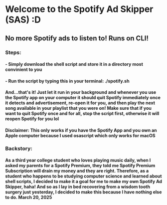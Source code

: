 # Welcome to the Spotify Ad Skipper (SAS) :D

## No more Spotify ads to listen to! Runs on CLI!

### Steps:
#### - Simply download the shell script and store it in a directory most convinient to you
#### - Run the script by typing this in your terminal: ./spotify.sh

#### And...that's it! Just let it run in your background and whenever you use the Spotify app on your computer it should quit Spotify immediately once it detects and advertisement, re-open it for you, and then play the next song available in your playlist that you were on! Make sure that if you want to quit Spotify once and for all, stop the script first, otherwise it will reopen Spotify for you lol

#### Disclaimer: This only works if you have the Spotify App and you own an Apple computer because I used osascript which only works for macOS

### Backstory:
#### As a third year college student who loves playing music daily, when I asked my parents for a Spotify Premium, they told me Spotify Premium Subscription will drain my money and they are right. Therefore, as a student who happens to be studying computer science and learned about shell scripts, I decided to make it a goal for me to make my own Spotify Ad Skipper, haha! And so as I lay in bed recovering from a wisdom tooth surgery just yesterday, I decided to make this because I have nothing else to do. March 20, 2025
